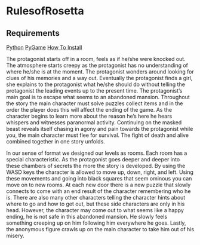 # RulesofRosetta

<h2>Requirements</h2>
<a href="https://www.python.org/downloads/">Python</a>
<a href="https://www.lfd.uci.edu/~gohlke/pythonlibs/#pygame">PyGame</a>
<a href="https://www.youtube.com/watch?v=_GikMdhAhv0">How To Install</a>

<img scr= "">
<p>
        The protagonist starts off in a room, feels as if he/she were knocked out. The atmosphere starts creepy as the protagonist has no understanding of where he/she is at the moment. The protagonist wonders around looking for clues of his memories and a way out. Eventually the protagonist finds a girl, she explains to the protagonist what he/she should do without telling the protagonist the leading events up to the present time. The protagonist’s main goal is to escape what seems to an abandoned mansion. Throughout the story the main character must solve puzzles collect items and in the order the player does this will affect the ending of the game. As the character begins to learn more about the reason he’s here he hears whispers and  witnesses paranormal activity. Continuing on the masked beast reveals itself chasing in agony and pain towards the protagonist while you, the main character must flee for survival. The fight of death and alive combined together in one story unfolds.
</p>
<p>
  	    In our sense of format we designed our levels as rooms. Each room has a special characteristic. As the protagonist goes deeper and deeper into these chambers of secrets the more the story is developed. By using the WASD keys the character is allowed to move up, down, right, and left. Using these movements and going into black squares that seem ominous you can move on to new rooms. At each new door there is a new puzzle that slowly connects to come with an end result of the character remembering who he is. There are also many other characters telling the character hints about where to go and how to get out, but these side characters are only in his head. However, the character may come out to what seems like a happy ending, he is not safe in this abandoned mansion. He slowly feels something creeping up on him following him everywhere he goes. Lastly, the anonymous figure crawls up on the main character to take him out of his misery. 
</p>
